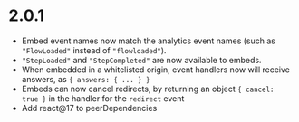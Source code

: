 # 2.0.1

- Embed event names now match the analytics event names (such as `"FlowLoaded"` instead of `"flowloaded"`).
- `"StepLoaded"` and `"StepCompleted"` are now available to embeds.
- When embedded in a whitelisted origin, event handlers now will receive answers, as `{ answers: { ... } }`
- Embeds can now cancel redirects, by returning an object `{ cancel: true }` in the handler for the `redirect` event
- Add react@17 to peerDependencies
